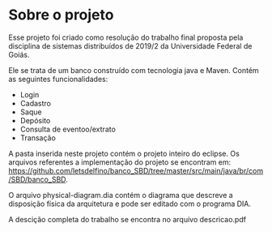 # Sobre o projeto

Esse projeto foi criado como resolução do trabalho final proposta pela disciplina de sistemas distribuídos de 2019/2 da Universidade Federal de Goiás.

Ele se trata de um banco construído com tecnologia java e Maven. Contém as seguintes funcionalidades:

* Login
* Cadastro
* Saque
* Depósito
* Consulta de eventoo/extrato
* Transação

A pasta inserida neste projeto contém o projeto inteiro do eclipse. Os arquivos referentes a implementação do projeto se encontram em: https://github.com/letsdelfino/banco_SBD/tree/master/src/main/java/br/com/SBD/banco_SBD.

O arquivo physical-diagram.dia contém o diagrama que descreve a
disposição física da arquitetura e pode ser editado com o programa
DIA.

A descição completa do trabalho se encontra no arquivo descricao.pdf
